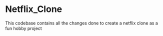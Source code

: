 # Netflix_Clone

This codebase contains all the changes done to create a netflix clone as a fun hobby project
